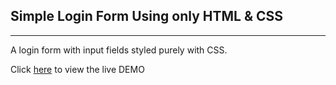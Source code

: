## Simple Login Form Using only HTML & CSS

---

A login form with input fields styled purely with CSS.

Click [here](https://rouhi438.github.io/LoginForms/LoginForm1) to view the live DEMO
